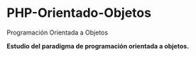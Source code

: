 # PHP-Orientado-Objetos
Programación Orientada a Objetos


 **Estudio del paradigma de programación orientada a objetos.**
